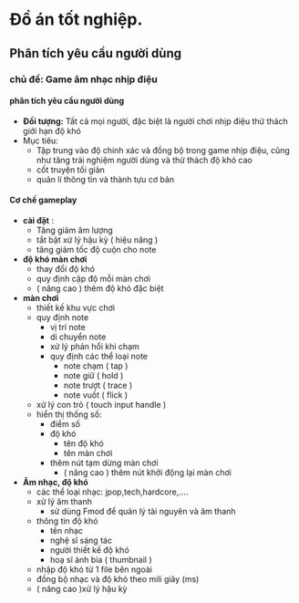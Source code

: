 # Đồ án tốt nghiệp.
## Phân tích yêu cầu người dùng
### chủ đề: Game âm nhạc nhịp điệu
#### phân tích yêu cầu người dùng
- **Đối tượng:** Tất cả mọi người, đặc biệt là người chơi nhịp điệu thử thách giới hạn độ khó
- Mục tiêu:
	- Tập trung vào độ chính xác và đồng bộ trong game nhịp điệu, cũng như tăng trải nghiệm người dùng và thử thách độ khó cao
	- cốt truyện tối giản
	- quản lí thông tin và thành tựu cơ bản 
#### Cơ chế gameplay

- **cài đặt** :
	- Tăng giảm âm lượng 
	- tắt bật xử lý hậu kỳ ( hiệu năng )
	- tăng giảm tốc độ cuộn cho note
- **độ khó màn chơi**
	- thay đổi độ khó
	- quy định cập độ mỗi màn chơi
	- ( nâng cao ) thêm độ khó đặc biệt
- **màn chơi**
	- thiết kế khu vực chơi
	- quy định note
		- vị trí note
		- di chuyển note
		- xử lý phản hổi khi chạm
		- quy định các thể loại note 
			- note chạm ( tap )
			- note giữ ( hold )
			- note trượt ( trace )
			- note vuốt ( flick )
	- xử lý con trỏ ( touch input handle )
	- hiển thị thống số:
		- điểm số
		- độ khó
			- tên độ khó
			- tên màn chơi
		- thêm nút tạm dừng màn chơi
			- ( nâng cao ) thêm nút khởi động lại màn chơi
- **Âm nhạc, độ khó**
	- các thể loại nhạc: jpop,tech,hardcore,....
	- xử lý âm thanh
		- sử dùng Fmod để quản lý tài nguyên và âm thanh
	- thông tin độ khó
		- tên nhạc
		- nghệ sĩ sáng tác 
		- người thiết kế độ khó
		- hoạ sĩ ảnh bìa ( thumbnail )
	- nhập độ khó từ 1 file bên ngoài
	- đồng bộ nhạc và độ khó  theo mili giây (ms)
	- ( nâng cao )xử lý hậu kỳ 